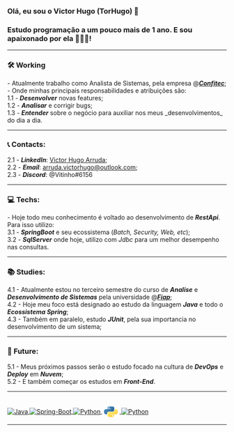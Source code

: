 ### Olá, eu sou o Victor Hugo (TorHugo) 👋
### Estudo programação a um pouco mais de 1 ano. E sou apaixonado por ela 💖🧙‍♂️!

<hr/>
<h3>🛠️ Working</h3>
- Atualmente trabalho como Analista de Sistemas, pela empresa @<a href = "http://www.confitec.com.br/" target="_blank"><b><i>Confitec</i></b></a>;<br/>
- Onde minhas principais responsabilidades e atribuições são:<br/>
1.1 - <b><i>Desenvolver</i></b> novas features;<br/>
1.2 - <b><i>Analisar</i></b> e corrigir bugs;<br/>
1.3 - <b><i>Entender</i></b> sobre o negócio para auxiliar nos meus _desenvolvimentos_ do dia a dia.

<hr/>
<h3>📞 Contacts:</h3>
2.1 - <b><i>LinkedIn</i></b>: <a href = "https://www.linkedin.com/in/victorhugodev/" target="_blank">Victor Hugo Arruda</a>;<br/>
2.2 - <b><i>Email</i></b>: <a href = "mailto:arruda.victorhugo@outlook.com" target="_blank">arruda.victorhugo@outlook.com</a>;<br/>
2.3 - <b><i>Discord</i></b>: @Vitinho#6156

<hr/>
<h3>💻 Techs:</h3>
- Hoje todo meu conhecimento é voltado ao desenvolvimento de <b><i>RestApi</i></b>. Para isso utilizo:<br/>
3.1 - <b><i>SpringBoot</i></b> e seu ecossistema (<i>Batch, Security, Web, etc</i>);<br/>
3.2 - <b><i>SqlServer</i></b> onde hoje, utilizo com <i>Jdbc</i> para um melhor desempenho nas consultas. 

<hr/>
<h3>📚 Studies:</h3>
4.1 - Atualmente estou no terceiro semestre do curso de <b><i>Analise</i></b> e <b><i>Desenvolvimento de Sistemas</i></b> pela universidade @<a href = "http://www.fiap.com.br/" target="_blank"><b><i>Fiap</i></b></a>;<br/>
4.2 - Hoje meu foco está designado ao estudo da linguagem <b><i>Java</i></b> e todo o <b><i>Ecossistema Spring</i></b>;<br/>
4.3 - Também em paralelo, estudo <b><i>JUnit</i></b>, pela sua importancia no desenvolvimento de um sistema;

<hr/>
<h3>📖 Future:</h3>
5.1 - Meus próximos passos serão o estudo focado na cultura de <b><i>DevOps</i></b> e <b><i>Deploy</i></b> em <b><i>Nuvem</i></b>;<br/>
5.2 - E também começar os estudos em <b><i>Front-End</i></b>.

<hr/>

<div align="center">
  <a href="https://github.com/TorHugo">
<!--   <img height="180em" src="https://github-readme-stats.vercel.app/api?username=TorHugo&show_icons=true&theme=dark&include_all_commits=true&count_private=true"/> -->
<!--   <img height="180em" src="https://github-readme-stats.vercel.app/api/top-langs/?username=TorHugo&layout=compact&langs_count=7&theme=dark"/> -->
</div>
<div style="display: inline_block"><br>
  <img align="center" alt="Java" height="30" width="40" src="https://cdn.jsdelivr.net/gh/devicons/devicon/icons/java/java-original-wordmark.svg">
  <img align="center" alt="Spring-Boot" height="30" width="40" src="https://cdn.jsdelivr.net/gh/devicons/devicon/icons/spring/spring-original.svg" />
  <img align="center" alt="Python" height="30" width="40" src="https://cdn.jsdelivr.net/gh/devicons/devicon/icons/microsoftsqlserver/microsoftsqlserver-plain-wordmark.svg" />
  <img align="center" alt="Python" height="30" width="40" src="https://raw.githubusercontent.com/devicons/devicon/master/icons/python/python-original.svg">
  <img align="center" alt="Python" height="30" width="40" src="https://cdn.jsdelivr.net/gh/devicons/devicon/icons/amazonwebservices/amazonwebservices-original.svg" />
</div>

<hr/>
	
